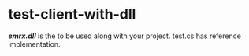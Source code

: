 # test-client-with-dll

***emrx.dll*** is the to be used along with your project.
test.cs has reference implementation.
